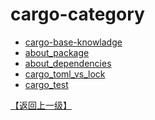 <!--
 * @Date: 2020-09-27 12:36:11
 * @LastEditTime: 2020-09-27 17:48:44
-->

# cargo-category

- [cargo-base-knowladge](./content/cargo-base.md)
- [about_package](./content/cargo_package.md)
- [about_dependencies](./content/cargo_Dependencies.md)
- [cargo_toml_vs_lock](./content/cargo_toml_vs_lock.md)
- [cargo_test](./content/cargo_test.md)

[【返回上一级】](../README.md)
